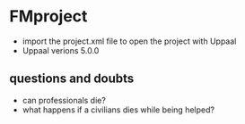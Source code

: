 # FMproject

- import the project.xml file to open the project with Uppaal
- Uppaal verions 5.0.0

## questions and doubts

- can professionals die?
- what happens if a civilians dies while being helped?
